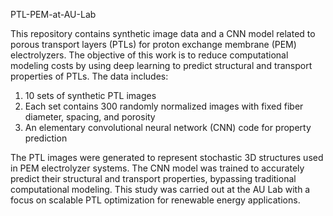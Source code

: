 PTL-PEM-at-AU-Lab

This repository contains synthetic image data and a CNN model related to porous transport layers (PTLs) for proton exchange membrane (PEM) electrolyzers. The objective of this work is to reduce computational modeling costs by using deep learning to predict structural and transport properties of PTLs.
The data includes:
1) 10 sets of synthetic PTL images
2) Each set contains 300 randomly normalized images with fixed fiber diameter, spacing, and porosity
3) An elementary convolutional neural network (CNN) code for property prediction

The PTL images were generated to represent stochastic 3D structures used in PEM electrolyzer systems. The CNN model was trained to accurately predict their structural and transport properties, bypassing traditional computational modeling.
This study was carried out at the AU Lab with a focus on scalable PTL optimization for renewable energy applications.
